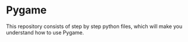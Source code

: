 # Pygame 

This repository consists of step by step python files, which will make you understand how to use Pygame.  
